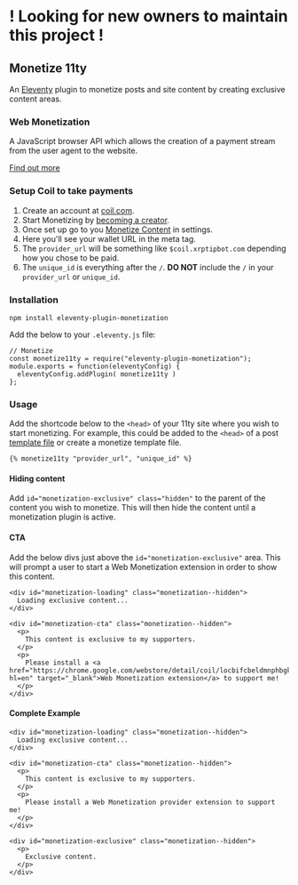 # ! Looking for new owners to maintain this project ! #

## Monetize 11ty 

An [Eleventy](https://www.11ty.dev/) plugin to monetize posts and site content by creating exclusive content areas.

### Web Monetization

A JavaScript browser API which allows the creation of a payment stream from the user agent to the website.

[Find out more](https://webmonetization.org/)

### Setup Coil to take payments

1. Create an account at [coil.com](https://coil.com/).
2. Start Monetizing by [becoming a creator](https://coil.com/creator).
3. Once set up go to you [Monetize Content](https://coil.com/settings/monetize) in settings.
4. Here you'll see your wallet URL in the meta tag.
5. The `provider_url` will be something like `$coil.xrptipbot.com` depending how you chose to be paid.
6. The `unique_id` is everything after the `/`. **DO NOT** include the `/` in your `provider_url` or `unique_id`.

### Installation

`npm install eleventy-plugin-monetization`

Add the below to your `.eleventy.js` file:

```
// Monetize 
const monetize11ty = require("eleventy-plugin-monetization");
module.exports = function(eleventyConfig) {
  eleventyConfig.addPlugin( monetize11ty )
};
```

### Usage

Add the shortcode below to the `<head>` of your 11ty site where you wish to start monetizing. For example, this could be added to the `<head>` of a post [template file](https://www.11ty.dev/docs/data/) or create a monetize template file.

```
{% monetize11ty "provider_url", "unique_id" %}
```

#### Hiding content

Add `id="monetization-exclusive" class="hidden"` to the parent of the content you wish to monetize. This will then hide the content until a monetization plugin is active.

#### CTA 

Add the below divs just above the `id="monetization-exclusive"` area. This will prompt a user to start a Web Monetization extension in order to show this content.

```
<div id="monetization-loading" class="monetization--hidden">
  Loading exclusive content...
</div>

<div id="monetization-cta" class="monetization--hidden">
  <p>
    This content is exclusive to my supporters.
  </p>
  <p>
    Please install a <a href="https://chrome.google.com/webstore/detail/coil/locbifcbeldmnphbgkdigjmkbfkhbnca?hl=en" target="_blank">Web Monetization extension</a> to support me!
  </p>
</div>
```

#### Complete Example 

```
<div id="monetization-loading" class="monetization--hidden">
  Loading exclusive content...
</div>

<div id="monetization-cta" class="monetization--hidden">
  <p>
    This content is exclusive to my supporters.
  </p>
  <p>
    Please install a Web Monetization provider extension to support me!
  </p>
</div>

<div id="monetization-exclusive" class="monetization--hidden">
  <p>
    Exclusive content.
  </p>
</div>
```
